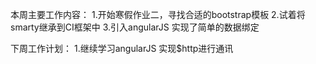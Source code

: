
本周主要工作内容：
1.开始寒假作业二，寻找合适的bootstrap模板
2.试着将smarty继承到CI框架中
3.引入angularJS 实现了简单的数据绑定

下周工作计划：
1.继续学习angularJS  实现$http进行通讯

